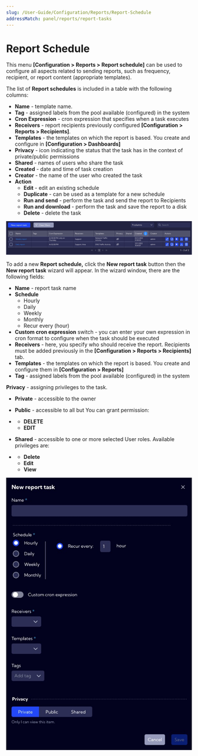 ```yaml
---
slug: /User-Guide/Configuration/Reports/Report-Schedule
addressMatch: panel/reports/report-tasks
---
```


# Report Schedule

This menu **[Configuration > Reports > Report schedule]**  can be used to configure all aspects related to sending reports, such as frequency, recipient, or report content (appropriate templates).

The list of **Report schedules** is included in a table with the following columns:

- **Name** - template name.
- **Tag** - assigned labels from the pool available (configured) in the system
- **Cron Expression** - cron expression that specifies when a task executes
- **Receivers** - report recipients previously configured **[Configuration > Reports > Recipients]**.
- **Templates** - the templates on which the report is based. You create and configure in **[Configuration > Dashboards]**
- **Privacy** - icon indicating the status that the task has in the context of private/public permissions
- **Shared** - names of users who share the task
- **Created** - date and time of task creation
- **Creator** - the name of the user who created the task
- **Action**
  - **Edit** - edit an existing schedule
  - **Duplicate** - can be used as a template for a new schedule
  - **Run and send** - perform the task and send the report to Recipients
  - **Run and download** - perform the task and save the report to a disk
  - **Delete** - delete the task



![image-20221227114508627](assets_09-Report%20schedule/image-20221227114508627.png)



To add a new **Report schedule,** click the **New report task** button then the **New report task** wizard will appear. In the wizard window, there are the following fields:

- **Name** - report task name
- **Schedule** 
  - Hourly
  - Daily
  - Weekly
  - Monthly
  - Recur every (hour)
- **Custom cron expression** switch - you can enter your own expression in cron format to configure when the task should be executed
- **Receivers** - here, you specify who should receive the report. Recipients must be added previously in the **[Configuration > Reports > Recipients]** tab.
- **Templates** - the templates on which the report is based. You create and configure them in **[Configuration > Reports]**
- **Tag** - assigned labels from the pool available (configured) in the system



**Privacy** - assigning privileges to the task.

- **Private** - accessible to the owner

- **Public** - accessible to all but You can grant permission:

- - **DELETE**
  - **EDIT**

- **Shared** - accessible to one or more selected User roles. Available privileges are:

- - **Delete**
  - **Edit**
  - **View**



![image-20221227114247094](assets_09-Report%20schedule/image-20221227114247094.png)
